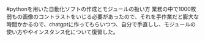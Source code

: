 #pythonを用いた自動化ソフトの作成とモジュールの扱い方
業務の中で1000枚弱もの画像のコントラストをいじる必要があったので、それを手作業だと膨大な時間かかるので、chatgptに作ってもらいつつ、自分で手直しし、モジュールの使い方ややインスタンス化について復習した。
